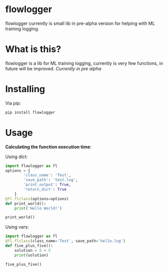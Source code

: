 # flowlogger
flowlogger currently is small lib in pre-alpha version for helping with ML training logging.
# What is this?

flowlogger is a lib for ML training logging, currently is very few functions, in future will be improved.
*Currently in pre alpha*
# Installing
Via pip:
```python
pip install flowlogger
```
# Usage
**Calculating the function execution time**:

Using dict:
```python
import flowlogger as fl
options = {
        'class_name': 'Test',
        'save_path': 'test.log',
        'print_output': True,
        'return_dict': True
    }
@fl.flclass(options=options)
def print_world():
    print('Hello World!')

print_world()
```
Using vars:
```python
import flowlogger as fl
@fl.flclass(class_name='Test', save_path='hello.log')
def five_plus_five():
    solution = 5 + 5
    print(solution)

five_plus_five()
```
